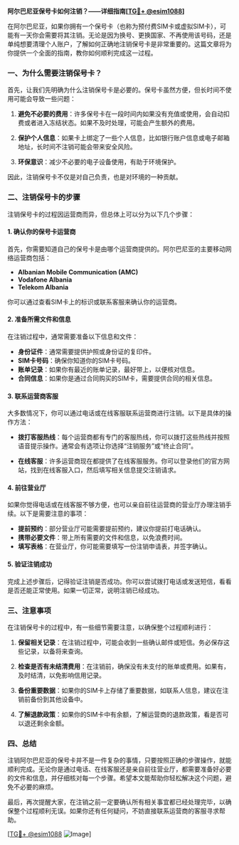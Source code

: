 **阿尔巴尼亚保号卡如何注销？——详细指南[[TG💪+ @esim1088](https://t.me/s/esim1088)]**

在阿尔巴尼亚，如果你拥有一个保号卡（也称为预付费SIM卡或虚拟SIM卡），可能有一天你会需要将其注销。无论是因为换号、更换国家、不再使用该号码，还是单纯想要清理个人账户，了解如何正确地注销保号卡是非常重要的。这篇文章将为你提供一个全面的指南，教你如何顺利完成这一过程。

### 一、为什么需要注销保号卡？

首先，让我们先明确为什么注销保号卡是必要的。保号卡虽然方便，但长时间不使用可能会导致一些问题：

1. **避免不必要的费用**：许多保号卡在一段时间内如果没有充值或使用，会自动扣费或者进入冻结状态。如果不及时处理，可能会产生额外的费用。
   
2. **保护个人信息**：如果卡上绑定了一些个人信息，比如银行账户信息或电子邮箱地址，长时间不注销可能会带来安全风险。

3. **环保意识**：减少不必要的电子设备使用，有助于环境保护。

因此，注销保号卡不仅是对自己负责，也是对环境的一种贡献。

### 二、注销保号卡的步骤

注销保号卡的过程因运营商而异，但总体上可以分为以下几个步骤：

#### 1. 确认你的保号卡运营商

首先，你需要知道自己的保号卡是由哪个运营商提供的。阿尔巴尼亚的主要移动网络运营商包括：

- **Albanian Mobile Communication (AMC)**  
- **Vodafone Albania**  
- **Telekom Albania**

你可以通过查看SIM卡上的标识或联系客服来确认你的运营商。

#### 2. 准备所需文件和信息

在注销过程中，通常需要准备以下信息和文件：

- **身份证件**：通常需要提供护照或身份证的复印件。
- **SIM卡号码**：确保你知道你的SIM卡号码。
- **账单记录**：如果你有最近的账单记录，最好带上，以便核对信息。
- **合同信息**：如果你是通过合同购买的SIM卡，需要提供合同的相关信息。

#### 3. 联系运营商客服

大多数情况下，你可以通过电话或在线客服联系运营商进行注销。以下是具体的操作方法：

- **拨打客服热线**：每个运营商都有专门的客服热线，你可以拨打这些热线并按照语音提示操作。通常会有选项让你选择“注销服务”或“终止合同”。
  
- **在线客服**：许多运营商现在都提供了在线客服服务。你可以登录他们的官方网站，找到在线客服入口，然后填写相关信息提交注销请求。

#### 4. 前往营业厅

如果你觉得电话或在线客服不够方便，也可以亲自前往运营商的营业厅办理注销手续。以下是需要注意的事项：

- **提前预约**：部分营业厅可能需要提前预约，建议你提前打电话确认。
- **携带必要文件**：带上所有需要的文件和信息，以免浪费时间。
- **填写表格**：在营业厅，你可能需要填写一份注销申请表，并签字确认。

#### 5. 验证注销成功

完成上述步骤后，记得验证注销是否成功。你可以尝试拨打电话或发送短信，看看是否还能正常使用。如果一切正常，说明注销已经成功。

### 三、注意事项

在注销保号卡的过程中，有一些细节需要注意，以确保整个过程顺利进行：

1. **保留相关记录**：在注销过程中，可能会收到一些确认邮件或短信。务必保存这些记录，以备将来查询。

2. **检查是否有未结清费用**：在注销前，确保没有未支付的账单或费用。如果有，及时结清，以免影响信用记录。

3. **备份重要数据**：如果你的SIM卡上存储了重要数据，如联系人信息，建议在注销前备份到其他设备中。

4. **了解退款政策**：如果你的SIM卡中有余额，了解运营商的退款政策，看是否可以退还剩余金额。

### 四、总结

注销阿尔巴尼亚的保号卡并不是一件复杂的事情，只要按照正确的步骤操作，就能顺利完成。无论你是通过电话、在线客服还是亲自前往营业厅，都需要准备好必要的文件和信息，并仔细核对每一个步骤。希望本文能帮助你轻松解决这个问题，避免不必要的麻烦。

最后，再次提醒大家，在注销之前一定要确认所有相关事宜都已经处理完毕，以确保整个过程顺利无误。如果你还有任何疑问，不妨直接联系运营商的客服寻求帮助。

[[TG💪+ @esim1088](https://t.me/s/esim1088) ![Image](https://i.postimg.cc/4NQfJmqS/Snipaste-2025-05-13-00-14-12.png)]